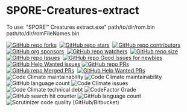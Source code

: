 # SPORE-Creatures-extract
To use: "SPORE™ Creatures extract.exe" path/to/dir/rom.bin path/to/dir/romFileNames.bin

[![GitHub repo forks](https://img.shields.io/github/forks/MichaelHinrichs/SPORE-Creatures-extract?style=flat&logo=github&logoColor=whitesmoke&label=Forks)](https://github.com/MichaelHinrichs/SPORE-Creatures-extract/network)&#160;
[![GitHub repo stars](https://img.shields.io/github/stars/MichaelHinrichs/SPORE-Creatures-extract?style=flat&logo=github&logoColor=whitesmoke&label=Stars)](https://github.com/MichaelHinrichs/SPORE-Creatures-extract/stargazers)&#160;
[![GitHub repo contributors](https://img.shields.io/github/contributors-anon/MichaelHinrichs/SPORE-Creatures-extract?style=flat&logo=github&logoColor=whitesmoke&label=Contributors)](https://github.com/MichaelHinrichs/SPORE-Creatures-extract/graphs/contributors)
[![GitHub org sponsors](https://img.shields.io/github/sponsors/MichaelHinrichs?style=flat&logo=github&logoColor=whitesmoke&label=Sponsors)](https://github.com/sponsors/MichaelHinrichs)&#160;
[![GitHub repo watchers](https://img.shields.io/github/watchers/MichaelHinrichs/SPORE-Creatures-extract?style=flat&logo=github&logoColor=whitesmoke&label=Watchers)](https://github.com/MichaelHinrichs/SPORE-Creatures-extract/watchers)&#160;
[![GitHub repo size](https://img.shields.io/github/repo-size/MichaelHinrichs/SPORE-Creatures-extract?style=flat&logo=github&logoColor=whitesmoke&label=Repo%20Size)](https://github.com/MichaelHinrichs/SPORE-Creatures-extract/archive/refs/heads/main.zip)
[![GitHub repo Issues](https://img.shields.io/github/issues/MichaelHinrichs/SPORE-Creatures-extract?style=flat&logo=github&logoColor=red&label=Issues)](https://github.com/MichaelHinrichs/SPORE-Creatures-extract/issues)&#160;
[![GitHub repo Good Issues for newbies](https://img.shields.io/github/issues/MichaelHinrichs/SPORE-Creatures-extract/good%20first%20issue?style=flat&logo=github&logoColor=green&label=Good%20First%20issues)](https://github.com/MichaelHinrichs/SPORE-Creatures-extract/issues?q=is%3Aopen+is%3Aissue+label%3A%22good+first+issue%22)&#160;
[![GitHub Help Wanted issues](https://img.shields.io/github/issues/MichaelHinrichs/SPORE-Creatures-extract/help%20wanted?style=flat&logo=github&logoColor=b545d1&label=%22Help%20Wanted%22%20issues)](https://github.com/MichaelHinrichs/SPORE-Creatures-extract/issues?q=is%3Aopen+is%3Aissue+label%3A%22help+wanted%22)
[![GitHub repo PRs](https://img.shields.io/github/issues-pr/MichaelHinrichs/SPORE-Creatures-extract?style=flat&logo=github&logoColor=orange&label=PRs)](https://github.com/MichaelHinrichs/SPORE-Creatures-extract/pulls)&#160;
[![GitHub repo Merged PRs](https://img.shields.io/github/issues-search/MichaelHinrichs/SPORE-Creatures-extract?style=flat&logo=github&logoColor=green&label=Merged%20PRs&query=is%3Amerged)](https://github.com/MichaelHinrichs/SPORE-Creatures-extract/pulls?q=is%3Apr+is%3Amerged)&#160;
[![GitHub Help Wanted PRs](https://img.shields.io/github/issues-pr/MichaelHinrichs/SPORE-Creatures-extract/help%20wanted?style=flat&logo=github&logoColor=b545d1&label=%22Help%20Wanted%22%20PRs)](https://github.com/MichaelHinrichs/SPORE-Creatures-extract/pulls?q=is%3Aopen+is%3Aissue+label%3A%22help+wanted%22)
![Code Climate maintainability](https://img.shields.io/codeclimate/maintainability/MichaelHinrichs/SPORE-Creatures-extract)
![Code Climate maintainability](https://img.shields.io/codeclimate/maintainability-percentage/MichaelHinrichs/SPORE-Creatures-extract)
![GitHub language count](https://img.shields.io/github/languages/count/MichaelHinrichs/SPORE-Creatures-extract)
![Code Climate issues](https://img.shields.io/codeclimate/issues/MichaelHinrichs/SPORE-Creatures-extract)
![Code Climate technical debt](https://img.shields.io/codeclimate/tech-debt/MichaelHinrichs/SPORE-Creatures-extract)
![CodeFactor Grade](https://img.shields.io/codefactor/grade/github/MichaelHinrichs/SPORE-Creatures-extract)
![GitHub search hit counter](https://img.shields.io/github/search/MichaelHinrichs/SPORE-Creatures-extract/SPORE%20Creatures)
![GitHub language count](https://img.shields.io/github/languages/top/MichaelHinrichs/SPORE-Creatures-extract)
![Scrutinizer code quality (GitHub/Bitbucket)](https://img.shields.io/scrutinizer/quality/g/MichaelHinrichs/SPORE-Creatures-extract/main)
